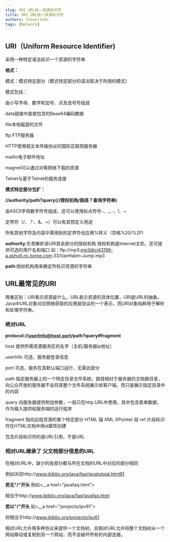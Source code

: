 ```yaml
---
slug: URI URL统一资源标识符
title: URI URL统一资源标识符
authors: CheverJohn
tags: [Network]
---
```



## URI（Uniform Resource Identifier)

采用一种特定语法标识一个资源的字符串

**格式：**

模式：模式特定部分（模式特定部分的语法取决于所用的模式）

模式包括：

由小写字母、数字和加号、点及连号符组成

data链接中直接包含的Base64编码数据

file本地磁盘的文件

ftp FTP服务器

HTTP使用超文本传输协议的国际互联网服务器

mailto电子邮件地址

magnet可以通过对等网络下载的资源

Telnet与基于Telnet的服务连接



**模式特定部分包扩：**

**//authority/path?query(//授权机构/路径？查询字符串)**

由ASCII字母数字符号组成，还可以使用标点符号-、_、·、!、~

定界符（/、？、&、=）可以有其预定义用途

所有其他字符及内容中需用到的定界符也应用%转义（空格%20/%2F)

**authority**:负责解析该URI其余部分的授权机构 授权机构是Internet主机，还可提供可选的用户名和端口 如：ftp://mp3:mp3@ci43198-a.ashvill.nc.home.com:33/VanHalen-Jump.mp3

**path**:授权机构用来确定所标识资源的字符串



## URL最常见的URI

两者区别：URI表示资源是什么，URL表示资源的具体位置，URI是URL的抽象。Java中URL对象对应网络获取的应用层协议的一个表示，而URI对象纯粹用于解析和处理字符串。



### 绝对URL

**protocol://userInfo@host.port/path?query#fragment**

host 提供所需资源服务区的名字（主机/服务器ip地址）

userInfo 可选，服务器登录信息

port 可选，服务在其默认端口运行，无需此部分

path 指定服务器上的一个特定目录文件系统，路径相对于服务器的文档跟目录，向公众开放的服务器不会将其整个文件系统展示给客户端，而只是展示指定目录中的内容

query 向服务器提供附加参数，一般只在http URL中使用，其中包含表单数据，作为输入提供给服务端的运行程序

fragment 指向远程资源的某个特定部分 HTML 锚 XML XPointer  段  ref     片段标识符在HTML文档中用id属性创建 

包含片段标识符的是URL引用，不是URL

### 相对URL继承了 父文档部分信息的URL

在相对URL中，缺少的各部分都与所在文档的URL中对应的部分相同

例如浏览http://www.ibiblio.org/java/faq/javatutoial.html时

**若无"/"开头** 例如<__a href="javafaq.html">

相当于http://www.ibiblio.org/java/faq/javafaq.html

 	

**若以"/"开头** 如<__a href="/projects/ipv61">

则相当于http://www.ibiblio.org/projects/ipv61

相对URL允许用多种协议来提供一个文档树，且相对URL允许将整个文档树从一个网站移动或复制到另一个网站，而不会破坏所有的内部连接。